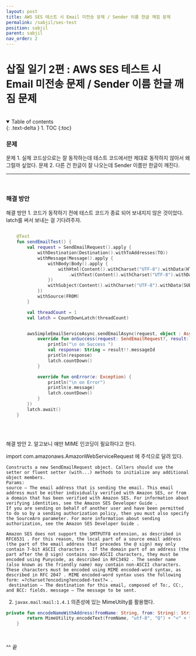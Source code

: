 ```yaml
---
layout: post
title: AWS SES 테스트 시 Email 미전송 문제 / Sender 이름 한글 깨짐 문제
permalink: /sabjil/ses-test
position: sabjil
parent: sabjil
nav_order: 2
---
```


# 삽질 일기 2편 : AWS SES 테스트 시 Email 미전송 문제 / Sender 이름 한글 깨짐 문제

<br/>

<details open markdown="block">
  <summary>
    Table of contents
  </summary>
  {: .text-delta }
1. TOC
{:toc}
</details>

### 문제 

문제 1. 실제 코드상으로는 잘 동작하는데 테스트 코드에서만 제대로 동작하지 않아서 왜 그럴까 싶었다.
문제 2. 다른 건 한글이 잘 나오는데 Sender 이름만 한글이 깨진다.


---

<br/>

### 해결 방안 

해결 방안 1. 코드가 동작하기 전에 테스트 코드가 종료 되어 보내지지 않은 것이었다. latch를 써서 보내는 걸 기다려주자.
```kotlin
    
    @Test
    fun sendEmailTest() {
        val request = SendEmailRequest().apply {
            withDestination(Destination().withToAddresses(TO))
            withMessage(Message().apply {
                withBody(Body().apply {
                    withHtml(Content().withCharset("UTF-8").withData(HTMLBODY))
                        .withText(Content().withCharset("UTF-8").withData(TEXTBODY))
                })
                withSubject(Content().withCharset("UTF-8").withData(SUBJECT))
            })
            withSource(FROM)
        }

        val threadCount = 1
        val latch = CountDownLatch(threadCount)


        awsSimpleEmailServiceAsync.sendEmailAsync(request, object : AsyncHandler<SendEmailRequest, SendEmailResult> {
            override fun onSuccess(request: SendEmailRequest?, result: SendEmailResult?) {
                println("\n on Success ")
                val response: String = result!!.messageId
                println(response)
                latch.countDown()
            }

            override fun onError(e: Exception) {
                println("\n on Error")
                println(e.message)
                latch.countDown()
            }
        })
        latch.await()
    }
  
```



<br/>



해결 방안 2. 알고보니 얘만 MIME 인코딩이 필요하다고 한다.

  import com.amazonaws.AmazonWebServiceRequest 에 주석으로 달려 있다.
  
```
Constructs a new SendEmailRequest object. Callers should use the setter or fluent setter (with...) methods to initialize any additional object members.
Params:
source – The email address that is sending the email. This email address must be either individually verified with Amazon SES, or from a domain that has been verified with Amazon SES. For information about verifying identities, see the Amazon SES Developer Guide .
If you are sending on behalf of another user and have been permitted to do so by a sending authorization policy, then you must also specify the SourceArn parameter. For more information about sending authorization, see the Amazon SES Developer Guide .
 
Amazon SES does not support the SMTPUTF8 extension, as described in RFC6531 . For this reason, the local part of a source email address (the part of the email address that precedes the @ sign) may only contain 7-bit ASCII characters . If the domain part of an address (the part after the @ sign) contains non-ASCII characters, they must be encoded using Punycode, as described in RFC3492 . The sender name (also known as the friendly name) may contain non-ASCII characters. These characters must be encoded using MIME encoded-word syntax, as described in RFC 2047 . MIME encoded-word syntax uses the following form: =?charset?encoding?encoded-text?= .
 destination – The destination for this email, composed of To:, CC:, and BCC: fields. message – The message to be sent.
```

2. `javax.mail:mail:1.4.1` 의존성에 있는 MimeUtilty를 활용했다.
```kotlin
private fun encodeNameWithAddress(fromName: String, from: String): String {
        return MimeUtility.encodeText(fromName, "utf-8", "Q") + "<" + from + ">"
    }
```


<br/>

^^ 끝
